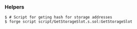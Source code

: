 ### Helpers
```shell
$ # Script for geting hash for storage addresses
$ forge script script/GetStorageSlot.s.sol:GetStorageSlot
```

